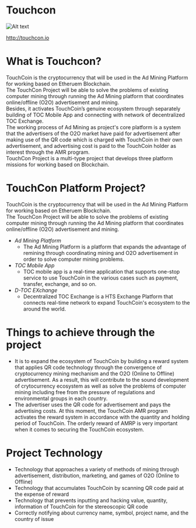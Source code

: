 # Touchcon
![Alt text](http://touchcon.io/images/symbol_toc.png)

<http://touchcon.io>
# What is Touchcon?
TouchCoin is the cryptocurrency that will be used in the Ad Mining Platform for working based on Etheruem Blockchain.<br/>
The TouchCon Project will be able to solve the problems of existing computer mining through running the Ad Mining platform that coordinates online/offline (O2O) advertisement and mining.<br/>
Besides, it activates TouchCoin’s genuine ecosystem through separately building of TOC Mobile App and connecting with network of decentralized TOC Exchange.<br/>
The working process of Ad Mining as project's core platform is a system that the advertisers of the O2O market have paid for advertisement after making use of the QR code which is charged with TouchCoin in their own advertisement, and advertising cost is paid to the TouchCoin holder as interest through the AMR program.<br/>
TouchCon Project is a multi-type project that develops three platform missions for working based on Blockchain.

# TouchCon Platform Project?
TouchCoin is the cryptocurrency that will be used in the Ad Mining Platform for working based on Etheruem Blockchain.<br/>
The TouchCon Project will be able to solve the problems of existing computer mining through running the Ad Mining platform that coordinates online/offline (O2O) advertisement and mining.

* *Ad Mining Platform*
  * The Ad Mining Platform is a platform that expands the advantage of remining through coordinating mining and O2O advertisement in order to solve computer mining problems.
* *TOC Mobile App*
  * TOC mobile app is a real-time application that supports one-stop service to use TouchCoin in the various cases such as payment, transfer, exchange, and so on.
* *D-TOC EXchange*
  * Decentralized TOC Exchange is a HTS Exchange Platform that connects real-time network to expand TouchCoin's ecosystem to the around the world.
# Things to achieve through the project
* It is to expand the ecosystem of TouchCoin by building a reward system that applies QR code technology through the convergence of cryptocurrency mining mechanism and the O2O (Online to Offline) advertisement. As a result, this will contribute to the sound development of crytocurrency ecosystem as well as solve the problems of computer mining including free from the pressure of regulations and environmental groups in each country.<br/>
* The advertiser uses the QR code for advertisement and pays the advertising costs. At this moment, the TouchCoin AMR program activates the reward system in accordance with the quantity and holding period of TouchCoin. The orderly reward of AMRP is very important when it comes to securing the TouchCoin ecosystem.
# Project Technology
* Technology that approaches a variety of methods of mining through advertisement, distribution, marketing, and games of O2O (Online to Offline)<br/>
* Technology that accumulates TouchCoin by scanning QR code paid at the expense of reward<br/>
* Technology that prevents inputting and hacking value, quantity, information of TouchCoin for the stereoscopic QR code<br/>
* Correctly notifying about currency name, symbol, project name, and the country of issue
